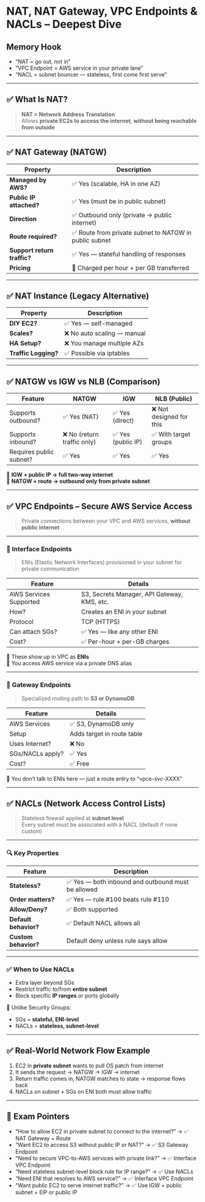 # NAT, NAT Gateway, VPC Endpoints & NACLs – Deepest Dive

## Memory Hook  
- “NAT = go out, not in”  
- “VPC Endpoint = AWS service in your private lane”  
- “NACL = subnet bouncer — stateless, first come first serve”

---

## ✅ What Is NAT?

> **NAT = Network Address Translation**  
Allows **private EC2s to access the internet**, **without being reachable from outside**

---

## ✅ NAT Gateway (NATGW)

| Property                 | Description                                                        |
|--------------------------|--------------------------------------------------------------------|
| **Managed by AWS?**      | ✅ Yes (scalable, HA in one AZ)                                   |
| **Public IP attached?**  | ✅ Yes (must be in public subnet)                                 |
| **Direction**            | ✅ Outbound only (private → public internet)                      |
| **Route required?**      | ✅ Route from private subnet to NATGW in public subnet            |
| **Support return traffic?** | ✅ Yes — stateful handling of responses                        |
| **Pricing**              | 💸 Charged per hour + per GB transferred                          |

---

## ✅ NAT Instance (Legacy Alternative)

| Property                 | Description                                            |
|--------------------------|--------------------------------------------------------|
| **DIY EC2?**             | ✅ Yes — self-managed                                  |
| **Scales?**              | ❌ No auto scaling — manual                            |
| **HA Setup?**            | ❌ You manage multiple AZs                             |
| **Traffic Logging?**     | ✅ Possible via iptables                               |

---

## ✅ NATGW vs IGW vs NLB (Comparison)

| Feature              | NATGW                | IGW                  | NLB (Public)             |
|----------------------|----------------------|-----------------------|--------------------------|
| Supports outbound?   | ✅ Yes (NAT)          | ✅ Yes (direct)       | ❌ Not designed for this |
| Supports inbound?    | ❌ No (return traffic only) | ✅ Yes (public IP) | ✅ With target groups     |
| Requires public subnet? | ✅ Yes            | ✅ Yes                | ✅ Yes                   |

🧠 **IGW + public IP → full two-way internet**  
🧠 **NATGW + route → outbound only from private subnet**

---

## ✅ VPC Endpoints – Secure AWS Service Access

> Private connections between your VPC and AWS services, **without public internet**

---

### 🔹 Interface Endpoints

> ENIs (Elastic Network Interfaces) provisioned in your subnet for private communication

| Feature               | Details                                        |
|------------------------|------------------------------------------------|
| AWS Services Supported | S3, Secrets Manager, API Gateway, KMS, etc.  |
| How?                   | Creates an ENI in your subnet                 |
| Protocol               | TCP (HTTPS)                                   |
| Can attach SGs?        | ✅ Yes — like any other ENI                   |
| Cost?                  | ✅ Per-hour + per-GB charges                  |

🧠 These show up in VPC as **ENIs**  
🧠 You access AWS service via a private DNS alias

---

### 🔹 Gateway Endpoints

> Specialized routing path to **S3 or DynamoDB**

| Feature           | Details                              |
|--------------------|--------------------------------------|
| AWS Services       | ✅ S3, DynamoDB only                |
| Setup              | Adds target in route table           |
| Uses Internet?     | ❌ No                                |
| SGs/NACLs apply?   | ✅ Yes                              |
| Cost?              | ✅ Free                             |

🧠 You don’t talk to ENIs here — just a route entry to "vpce-svc-XXXX"

---

## ✅ NACLs (Network Access Control Lists)

> Stateless firewall applied at **subnet level**  
Every subnet must be associated with a NACL (default if none custom)

---

### 🔍 Key Properties

| Feature               | Description                                |
|------------------------|--------------------------------------------|
| **Stateless?**         | ✅ Yes — both inbound and outbound must be allowed |
| **Order matters?**     | ✅ Yes — rule #100 beats rule #110         |
| **Allow/Deny?**        | ✅ Both supported                          |
| **Default behavior?**  | ✅ Default NACL allows all                 |
| **Custom behavior?**   | Default deny unless rule says allow        |

---

### ✅ When to Use NACLs

- Extra layer beyond SGs
- Restrict traffic to/from **entire subnet**
- Block specific **IP ranges** or ports globally

🧠 Unlike Security Groups:
- SGs = **stateful, ENI-level**
- NACLs = **stateless, subnet-level**

---

## ✅ Real-World Network Flow Example

1. EC2 in **private subnet** wants to pull OS patch from internet
2. It sends the request → NATGW → IGW → internet
3. Return traffic comes in, NATGW matches to state → response flows back
4. NACLs on subnet + SGs on ENI both must allow traffic

---

## 📌 Exam Pointers

- “How to allow EC2 in private subnet to connect to the internet?” → ✅ NAT Gateway + Route
- “Want EC2 to access S3 without public IP or NAT?” → ✅ S3 Gateway Endpoint
- “Need to secure VPC-to-AWS services with private link?” → ✅ Interface VPC Endpoint
- “Need stateless subnet-level block rule for IP range?” → ✅ Use NACLs
- “Need ENI that resolves to AWS service?” → ✅ Interface VPC Endpoint
- “Want public EC2 to serve internet traffic?” → ✅ Use IGW + public subnet + EIP or public IP
